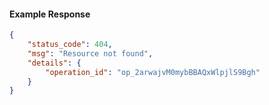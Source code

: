 <!-- Code generated for API Clients. DO NOT EDIT. -->

#### Example Response

```json
{
	"status_code": 404,
	"msg": "Resource not found",
	"details": {
		"operation_id": "op_2arwajvM0mybBBAQxWlpjlS9Bgh"
	}
}
```
